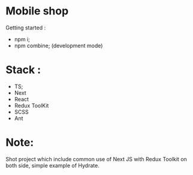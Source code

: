# Mobile shop

Getting started :
- npm i;
- npm combine; (development mode)

# Stack :

* TS;
* Next
* React
* Redux ToolKit
* SCSS
* Ant

# Note:
Shot project which include common use of Next JS with Redux Toolkit on both side, simple example of Hydrate.
